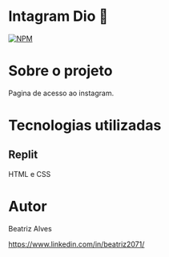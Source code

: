# Intagram Dio :lock_with_ink_pen:

[![NPM](https://img.shields.io/npm/l/react)](https://github.com/bea3853/Instagram-dio/blob/master/LICENSE)

  

#  Sobre o projeto

  
Pagina de acesso ao instagram.   

  
#  Tecnologias utilizadas

##  Replit

HTML e CSS


#  Autor

  
Beatriz Alves
 

https://www.linkedin.com/in/beatriz2071/
